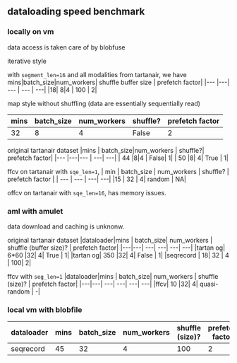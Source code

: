 ## dataloading speed benchmark

### locally on vm 
data access is taken care of by blobfuse

iterative style

with `segment_len=16` and all modalities from tartanair, we have
mins|batch_size|num_workers| shuffle buffer size | prefetch factor|
|--- |---| --- | --- | ---|
|18| 8|4 | 100 | 2|

map style without shuffling (data are essentially sequentially read)

mins|batch_size|num_workers| shuffle? | prefetch factor|
|--- | ---|--- | --- | ---|
|32| 8|4 | False | 2|


original tartanair dataset
|mins | batch_size|num_workers | shuffle?| prefetch factor|
|--- |---|--- | ---| ---|
|  44   |8|4 | False| 1|
|  50   |8| 4| True | 1|

ffcv on tartanair with `sqe_len=1`,
| min | batch_size | num_workers | shuffle? | prefetch factor |
| --- | --- | ---| ---|
|15 | 32 | 4| random | NA|

offcv on tartanair with `sqe_len=16`, has memory issues.

### aml with amulet
data download and caching is unknonw.

original tartanair dataset
|dataloader|mins | batch_size| num_workers | shuffle (buffer size)? | prefetch factor|
|---|---| ---| ---| ---| ---|
|tartan og| 6*60 |32| 4| True | 1|
|tartan og| 350 |32| 4| False | 1|
|seqrecord | 18| 32 | 4 | 100| 2|


ffcv with `seg_len=1`
|dataloader|mins | batch_size| num_workers | shuffle (size)? | prefetch factor|
|---|---| ---| ---| ---| ---|
|ffcv| 10 |32| 4| quasi-random | -|

### local vm with blobfile 

|dataloader|mins | batch_size| num_workers | shuffle (size)? | prefetch factor|
|---|---| ---| ---| ---| ---|
|seqrecord | 45| 32 | 4 | 100| 2|